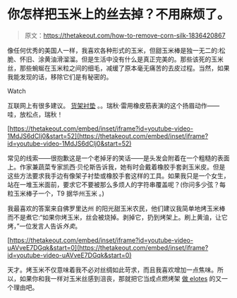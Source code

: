 # 你怎样把玉米上的丝去掉？不用麻烦了。

> 原文：<https://thetakeout.com/how-to-remove-corn-silk-1836420867>

像任何优秀的美国人一样，我喜欢各种形式的玉米，但甜玉米棒是独一无二的:松脆、怀旧、涂黄油滑溜溜。但是生活中没有什么是真正完美的。那些该死的玉米丝，那些蜿蜒在玉米粒之间的细毛，减缓了原本毫无痛苦的去皮过程。当然，如果我能发现的话，移除它们是有秘密的。

Watch

互联网上有很多建议。 [货架衬垫](https://skillet.lifehacker.com/remove-errant-strings-of-corn-silk-with-a-gripper-pad-1827206286) 。。瑞秋·雷用橡皮筋表演的这个扬眉动作——哇，放松点，瑞秋！

 [https://thetakeout.com/embed/inset/iframe?id=youtube-video-1MdJS6dCIj0&start=52](https://thetakeout.com/embed/inset/iframe?id=youtube-video-1MdJS6dCIj0&start=52) 

常见的线索——很抱歉这是一个老掉牙的笑话——是头发会附着在一个粗糙的表面上。作家兼蔬菜专家凯西·贝伦斯告诉我，她有时会戴着橡胶手套剥玉米皮。但是这些方法要求我手边有像架子衬垫或橡胶手套这样的工具。如果我只是一个女生，站在一堆玉米面前，要求它不要被那么多烦人的字符串覆盖呢？(你问多少弦？每粒玉米棒子一个，T9 据华州玉米 。)

我最喜欢的答案来自佛罗里达州 的阳光甜玉米农民，他们建议我简单地烤玉米棒而不是煮它:“如果你烤玉米，丝会被烧掉。剥掉它，扔到烤架上。刷上黄油，让它烤，”一位发言人告诉*外卖*。

 [https://thetakeout.com/embed/inset/iframe?id=youtube-video-uAVveE7DGqk&start=0](https://thetakeout.com/embed/inset/iframe?id=youtube-video-uAVveE7DGqk&start=0) 

天才。烤玉米不仅意味着我不必对丝绸如此苛求，而且我喜欢增加一点焦味。所以，如果你和我一样对玉米丝感到沮丧，那就把它当成点燃烤架 [做 elotes](https://thetakeout.com/make-elotes-mexican-corn-on-the-cob-and-summer-s-perfe-1798262829) 的又一个理由吧。